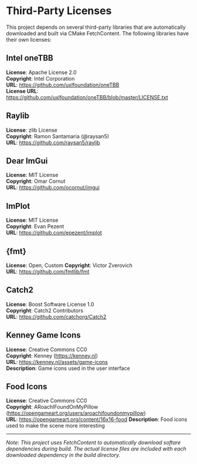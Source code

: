 # Third-Party Licenses

This project depends on several third-party libraries that are automatically downloaded and built via CMake FetchContent. The following libraries have their own licenses:

## Intel oneTBB

**License**: Apache License 2.0  
**Copyright**: Intel Corporation  
**URL**: https://github.com/uxlfoundation/oneTBB  
**License URL**: https://github.com/uxlfoundation/oneTBB/blob/master/LICENSE.txt

## Raylib

**License**: zlib License  
**Copyright**: Ramon Santamaria (@raysan5)  
**URL**: https://github.com/raysan5/raylib

## Dear ImGui

**License**: MIT License  
**Copyright**: Omar Cornut  
**URL**: https://github.com/ocornut/imgui

## ImPlot

**License**: MIT License  
**Copyright**: Evan Pezent  
**URL**: https://github.com/epezent/implot

## {fmt}

**License**: Open, Custom 
**Copyright**: Victor Zverovich  
**URL**: https://github.com/fmtlib/fmt

## Catch2

**License**: Boost Software License 1.0  
**Copyright**: Catch2 Contributors  
**URL**: https://github.com/catchorg/Catch2

## Kenney Game Icons

**License**: Creative Commons CC0  
**Copyright**: Kenney (https://kenney.nl)  
**URL**: https://kenney.nl/assets/game-icons  
**Description**: Game icons used in the user interface

## Food Icons

**License**: Creative Commons CC0  
**Copyright**: ARoachIFoundOnMyPillow (https://opengameart.org/users/aroachifoundonmypillow)  
**URL**: https://opengameart.org/content/16x16-food 
**Description**: Food icons used to make the scene more interesting

---

*Note: This project uses FetchContent to automatically download softare dependencies during build. The actual license files are included with each downloaded dependency in the build directory.*
